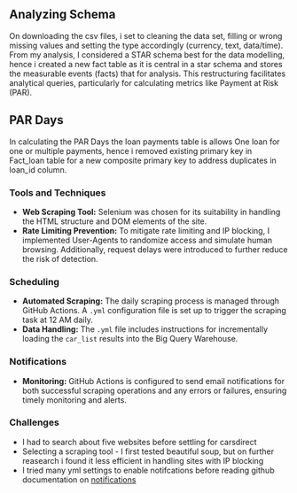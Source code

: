 ## Analyzing Schema
On downloading the csv files, i set to cleaning the data set, filling or wrong missing values and setting the type accordingly (currency, text, data/time). From my analysis, I considered a STAR schema best for the data modelling, hence i created a new fact table as it is central in a star schema and stores the measurable events (facts) that for analysis. This restructuring facilitates analytical queries, particularly for calculating metrics like Payment at Risk (PAR).

## PAR Days
In calculating the PAR Days the loan payments table is allows One loan for one or multiple payments, hence i removed existing primary key in Fact_loan table for a new composite primary key to address duplicates in loan_id column.


### Tools and Techniques
- **Web Scraping Tool:** Selenium was chosen for its suitability in handling the HTML structure and DOM elements of the site.
- **Rate Limiting Prevention:** To mitigate rate limiting and IP blocking, I implemented User-Agents to randomize access and simulate human browsing. Additionally, request delays were introduced to further reduce the risk of detection.

### Scheduling
- **Automated Scraping:** The daily scraping process is managed through GitHub Actions. A `.yml` configuration file is set up to trigger the scraping task at 12 AM daily.
- **Data Handling:** The `.yml` file includes instructions for incrementally loading the `car_list` results into the Big Query Warehouse.

### Notifications
- **Monitoring:** GitHub Actions is configured to send email notifications for both successful scraping operations and any errors or failures, ensuring timely monitoring and alerts.

### Challenges
- I had to search about five websites before settling for carsdirect
- Selecting a scraping tool -  I first tested beautiful soup, but on further reasearch i found it less efficient in handling sites with IP blocking
- I tried many yml settings to enable notifcations before reading github documentation on [notifications](https://github.com/notifications) 
